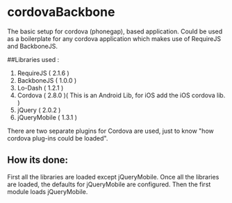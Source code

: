 cordovaBackbone
===============

The basic setup for cordova (phonegap), based application. Could be used as a boilerplate for any cordova application which makes use of RequireJS and BackboneJS.

##Libraries used :
1. RequireJS ( 2.1.6 )
2. BackboneJS ( 1.0.0 )
3. Lo-Dash ( 1.2.1 )
4. Cordova ( 2.8.0 )( This is an Android Lib, for iOS add the iOS cordova lib. )
5. jQuery ( 2.0.2 )
6. jQueryMobile ( 1.3.1 )

There are two separate plugins for Cordova are used, just to know "how cordova plug-ins could be loaded".

How its done:
---------------

First all the libraries are loaded except jQueryMobile. Once all the libraries are loaded, the defaults for jQueryMobile are configured. Then the first module loads jQueryMobile.